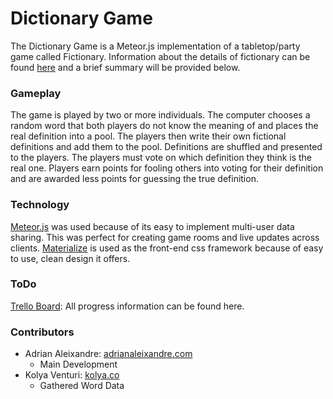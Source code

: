 # Dictionary Game

The Dictionary Game is a Meteor.js implementation of a tabletop/party game called Fictionary. Information about the details of fictionary can be found [here](https://en.wikipedia.org/wiki/Fictionary) and a brief summary will be provided below.

### Gameplay

The game is played by two or more individuals. The computer chooses a random word that both players do not know the meaning of and places the real definition into a pool. The players then write their own fictional definitions and add them to the pool. Definitions are shuffled and presented to the players. The players must vote on which definition they think is the real one. Players earn points for fooling others into voting for their definition and are awarded less points for guessing the true definition.

### Technology

[Meteor.js](http://meteor.com) was used because of its easy to implement multi-user data sharing. This was perfect for creating game rooms and live updates across clients.
[Materialize](http://materializecss.com/) is used as the front-end css framework because of easy to use, clean design it offers.

### ToDo

[Trello Board](https://trello.com/b/VH82Y82a): All progress information can be found here.

### Contributors

* Adrian Aleixandre: [adrianaleixandre.com](http://adrianaleixandre.com)
  * Main Development
* Kolya Venturi: [kolya.co](http://kolya.co)
  * Gathered Word Data
